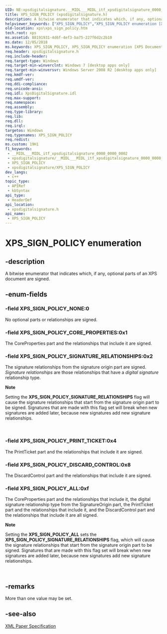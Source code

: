 ```yaml
---
UID: NE:xpsdigitalsignature.__MIDL___MIDL_itf_xpsdigitalsignature_0000_0000_0002
title: XPS_SIGN_POLICY (xpsdigitalsignature.h)
description: A bitwise enumerator that indicates which, if any, optional parts of an XPS document are signed.
helpviewer_keywords: ["XPS_SIGN_POLICY","XPS_SIGN_POLICY enumeration [XPS Documents and Packaging]","XPS_SIGN_POLICY_ALL","XPS_SIGN_POLICY_CORE_PROPERTIES","XPS_SIGN_POLICY_DISCARD_CONTROL","XPS_SIGN_POLICY_NONE","XPS_SIGN_POLICY_PRINT_TICKET","XPS_SIGN_POLICY_SIGNATURE_RELATIONSHIPS","xps.xps_sign_policy","xpsdigitalsignature/XPS_SIGN_POLICY","xpsdigitalsignature/XPS_SIGN_POLICY_ALL","xpsdigitalsignature/XPS_SIGN_POLICY_CORE_PROPERTIES","xpsdigitalsignature/XPS_SIGN_POLICY_DISCARD_CONTROL","xpsdigitalsignature/XPS_SIGN_POLICY_NONE","xpsdigitalsignature/XPS_SIGN_POLICY_PRINT_TICKET","xpsdigitalsignature/XPS_SIGN_POLICY_SIGNATURE_RELATIONSHIPS"]
old-location: xps\xps_sign_policy.htm
tech.root: xps
ms.assetid: 88191931-4d6f-4ef3-ba75-227f6d2c2b10
ms.date: 12/05/2018
ms.keywords: XPS_SIGN_POLICY, XPS_SIGN_POLICY enumeration [XPS Documents and Packaging], XPS_SIGN_POLICY_ALL, XPS_SIGN_POLICY_CORE_PROPERTIES, XPS_SIGN_POLICY_DISCARD_CONTROL, XPS_SIGN_POLICY_NONE, XPS_SIGN_POLICY_PRINT_TICKET, XPS_SIGN_POLICY_SIGNATURE_RELATIONSHIPS, xps.xps_sign_policy, xpsdigitalsignature/XPS_SIGN_POLICY, xpsdigitalsignature/XPS_SIGN_POLICY_ALL, xpsdigitalsignature/XPS_SIGN_POLICY_CORE_PROPERTIES, xpsdigitalsignature/XPS_SIGN_POLICY_DISCARD_CONTROL, xpsdigitalsignature/XPS_SIGN_POLICY_NONE, xpsdigitalsignature/XPS_SIGN_POLICY_PRINT_TICKET, xpsdigitalsignature/XPS_SIGN_POLICY_SIGNATURE_RELATIONSHIPS
req.header: xpsdigitalsignature.h
req.include-header: 
req.target-type: Windows
req.target-min-winverclnt: Windows 7 [desktop apps only]
req.target-min-winversvr: Windows Server 2008 R2 [desktop apps only]
req.kmdf-ver: 
req.umdf-ver: 
req.ddi-compliance: 
req.unicode-ansi: 
req.idl: XpsDigitalSignature.idl
req.max-support: 
req.namespace: 
req.assembly: 
req.type-library: 
req.lib: 
req.dll: 
req.irql: 
targetos: Windows
req.typenames: XPS_SIGN_POLICY
req.redist: 
ms.custom: 19H1
f1_keywords:
 - __MIDL___MIDL_itf_xpsdigitalsignature_0000_0000_0002
 - xpsdigitalsignature/__MIDL___MIDL_itf_xpsdigitalsignature_0000_0000_0002
 - XPS_SIGN_POLICY
 - xpsdigitalsignature/XPS_SIGN_POLICY
dev_langs:
 - c++
topic_type:
 - APIRef
 - kbSyntax
api_type:
 - HeaderDef
api_location:
 - xpsdigitalsignature.h
api_name:
 - XPS_SIGN_POLICY
---
```


# XPS_SIGN_POLICY enumeration


## -description

A bitwise enumerator that indicates which, if any, optional parts of an XPS document are signed.

## -enum-fields

### -field XPS_SIGN_POLICY_NONE:0

No optional parts or relationships are signed.

### -field XPS_SIGN_POLICY_CORE_PROPERTIES:0x1

The CoreProperties part and the relationships that include it are signed.

### -field XPS_SIGN_POLICY_SIGNATURE_RELATIONSHIPS:0x2

The signature relationships  from the signature origin part are signed. <i>Signature relationships</i> are those relationships that have a <i>digital signature</i> relationship type.

<div class="alert"><b>Note</b>  <p class="note">Setting the <b>XPS_SIGN_POLICY_SIGNATURE_RELATIONSHIPS</b> flag will cause the signature relationships that start from the signature origin part to be signed. Signatures that are made with this flag set will break when new signatures are added later, because new  signatures  add new signature relationships.

</div>
<div> </div>

### -field XPS_SIGN_POLICY_PRINT_TICKET:0x4

The  PrintTicket part and the relationships that include it are signed.

### -field XPS_SIGN_POLICY_DISCARD_CONTROL:0x8

The  DiscardControl part and the relationships that include it are signed.

### -field XPS_SIGN_POLICY_ALL:0xf

The  CoreProperties part and the relationships that include it, the digital signature relationship type from the SignatureOrigin part, the PrintTicket part and the relationships that include it, and the DiscardControl part and the relationships that include it are all signed.

<div class="alert"><b>Note</b>  <p class="note">Setting the <b>XPS_SIGN_POLICY_ALL</b> sets the <b>XPS_SIGN_POLICY_SIGNATURE_RELATIONSHIPS</b> flag, which will cause the signature relationships that start from the signature origin part to be signed. Signatures that are made with this flag set will break when new signatures are added later, because new  signatures  add new signature relationships.

</div>
<div> </div>

## -remarks

More than one value may be set.

## -see-also

<a href="https://en.wikipedia.org/wiki/Open_XML_Paper_Specification">XML Paper Specification</a>

